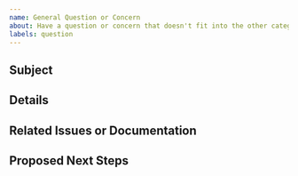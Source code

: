 ```yaml
---
name: General Question or Concern
about: Have a question or concern that doesn't fit into the other categories? Use this template.
labels: question
---
```


## Subject

<!-- Briefly summarize your question or concern. -->

## Details

<!-- Provide a more detailed explanation or context around your question or concern. -->

## Related Issues or Documentation

<!-- Are there any related issues or documentation that could help provide background? -->

## Proposed Next Steps

<!-- Do you have an idea for how to resolve this question or concern? -->
